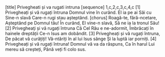 [title] Privegheati și va rugati intruna
[sequence] 1,c,2,c,3,c,4,c
[1]
Privegheați și vă rugați întruna
Domnul vine în curând.
El ia pe ai Săi cu Sine-n slavă
Care-n rugi stau așteptând.
[chorus]
Roagă-te, fără-ncetare,
Așteptând pe Domnul tău!
În curând, El vine-n slavă,
Să ne ia la tronul Său!
[2]
Privegheaţi și vă rugați întruna
Că Cel Rău e ne-adormit,
Îmbrăcați în hainele dreptății
Ce-n Isus am dobândit.
[3]
Privegheați și vă rugați întruna,
De păcat vă curățiți!
Vă-ntăriți în al lui Isus sânge
Și la luptă iar porniți.
[4]
Privegheați și vă rugați întruna!
Domnul vă va da răspuns,
Ca în harul Lui mereu să creșteți,
Până veți fi colo sus.

